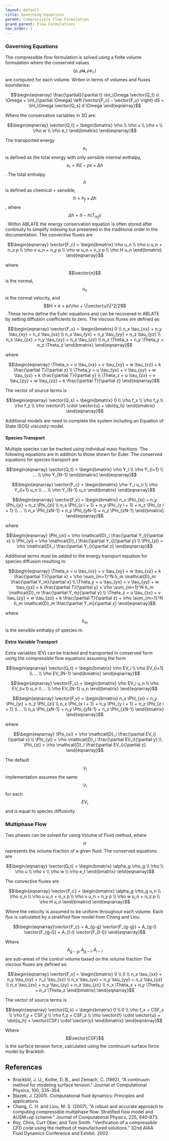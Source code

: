 ```yaml
---
layout: default
title: Governing Equations
parent: Compressible Flow Formulation
grand_parent: Flow Formulations
nav_order: 1
---
```


### Governing Equations
The compressible flow formulation is solved using a finite volume formulation where the conserved values $$(\rho, \rho\boldsymbol{u}, \rho e_t,)$$ are computed for each volume.  Writen in terms of volumes and fluxes boundaries:

$$\begin{eqnarray}
\frac{\partial}{\partial t} \int_\Omega \vector{Q_t} d \Omega + \int_{\partial \Omega} \left (\vector{F_c} - \vector{F_v} \right) dS = \int_\Omega \vector{Q_s} d \Omega
\end{eqnarray}$$

Where the conservative variables in 3D are:

$$\begin{eqnarray}
\vector{Q_t} = \begin{bmatrix} \rho \\ \rho u \\ \rho v \\ \rho w \\ \rho e_t \end{bmatrix}
\end{eqnarray}$$

The transported energy $$e_t$$ is defined as the total energy with only sensible internal enthalpy, $$e_t = KE - pv + \Delta h$$.  The total enthalpy $$h$$ is defined as chemical + sensible, $$h = h_f + \Delta h$$, where $$ \Delta h = h - h(T_{ref})$$.  Within ABLATE the energy conservation equation is often stored after continuity to simplify indexing but presented in the traditional order in the documentation. The convective fluxes are

$$\begin{eqnarray}
\vector{F_c} = \begin{bmatrix} \rho u_n \\ \rho u u_n + n_x p \\ \rho v u_n + n_y p \\ \rho w u_n + n_z p \\ \rho H u_n \end{bmatrix}
\end{eqnarray}$$

where $$\vector{n}$$ is the normal, $$u_n$$ is the normal velocity, and $$H = e + p/\rho + \|\vector{u}\|^2/2$$.  These terms define the Euler equations and can be recovered in ABLATE by setting diffusion coefficients to zero.  The viscous fluxes are defined as:

$$\begin{eqnarray}
\vector{F_v} = \begin{bmatrix}
    0 \\
    n_x \tau_{xx}  + n_y \tau_{xy} + n_z \tau_{xz} \\
    n_x \tau_{yx}  + n_y \tau_{yy} + n_z \tau_{yz} \\
    n_x \tau_{zx}  + n_y \tau_{zy} + n_z \tau_{zz} \\
    n_x \Theta_x   + n_y \Theta_y  + n_z \Theta_z 
\end{bmatrix} 
\end{eqnarray}$$

where

$$\begin{eqnarray}
\Theta_x = u \tau_{xx} + v \tau_{xy} + w \tau_{xz} + k \frac{\partial T}{\partial x} \\
\Theta_y = u \tau_{yx} + v \tau_{yy} + w \tau_{yz} + k \frac{\partial T}{\partial y} \\
\Theta_z = u \tau_{zx} + v \tau_{zy} + w \tau_{zz} + k \frac{\partial T}{\partial z}
\end{eqnarray}$$

The vector of source terms is

$$\begin{eqnarray}
\vector{Q_s} = \begin{bmatrix}
    0 \\
    \rho f_x \\
    \rho f_y \\
    \rho f_z \\
    \rho \vector{f} \cdot \vector{u} + \dot{q_h}
    \end{bmatrix}
\end{eqnarray}$$

Additional models are need to complete the system including an Equation of State (EOS) viscosity model.

#### Species Transport
Multiple species can be tracked using individual mass fractions.  The following equations are in addition to those shown for Euler.  The conserved equations for species transport are

$$\begin{eqnarray}
\vector{Q_t} = \begin{bmatrix} \rho Y_i \\ \rho Y_{i+1} \\ ... \\ \rho Y_{N-1} \end{bmatrix}
\end{eqnarray}$$

$$\begin{eqnarray}
\vector{F_c} = \begin{bmatrix} \rho Y_i u_n \\ \rho Y_{i+1} u_n  \\ ... \\ \rho Y_{N-1} u_n  \end{bmatrix}
\end{eqnarray}$$

$$\begin{eqnarray}
\vector{F_v} = \begin{bmatrix}
n_x \Phi_{xi}  + n_y \Phi_{yi} + n_z \Phi_{zi} \\
n_x \Phi_{x i + 1}  + n_y \Phi_{y i + 1} + n_z \Phi_{z i + 1} \\
... \\
n_x \Phi_{xN-1}  + n_y \Phi_{yN-1} + n_z \Phi_{zN-1}
\end{bmatrix}
\end{eqnarray}$$

where

$$\begin{eqnarray}
\Phi_{xi} = \rho \mathcal{D}_i \frac{\partial Y_i}{\partial x} \\
\Phi_{yi} = \rho \mathcal{D}_i \frac{\partial Y_i}{\partial y} \\
\Phi_{zi} = \rho \mathcal{D}_i \frac{\partial Y_i}{\partial z}
\end{eqnarray}$$

Additional terms must be added to the energy transport equation for species diffusion resulting in:

$$\begin{eqnarray}
\Theta_x = u \tau_{xx} + v \tau_{xy} + w \tau_{xz} + k \frac{\partial T}{\partial x} + \rho \sum_{m=1}^N h_m \mathcal{D}_m \frac{\partial Y_m}{\partial x} \\
\Theta_y = u \tau_{yx} + v \tau_{yy} + w \tau_{yz} + k \frac{\partial T}{\partial y} + \rho \sum_{m=1}^N h_m \mathcal{D}_m \frac{\partial Y_m}{\partial y} \\
\Theta_z = u \tau_{zx} + v \tau_{zy} + w \tau_{zz} + k \frac{\partial T}{\partial z} + \rho \sum_{m=1}^N h_m \mathcal{D}_m \frac{\partial Y_m}{\partial z}
\end{eqnarray}$$

where $$h_m$$ is the sensible enthalpy of species m.

#### Extra Variable Transport
Extra variables (EV) can be tracked and transported in conserved form using the compressible flow equations assuming the form

$$\begin{eqnarray}
\vector{Q_t} = \begin{bmatrix} \rho EV_i \\ \rho EV_{i+1} \\ ... \\ \rho EV_{N-1} \end{bmatrix}
\end{eqnarray}$$

$$\begin{eqnarray}
\vector{F_c} = \begin{bmatrix} \rho EV_i u_n \\ \rho EV_{i+1} u_n  \\ ... \\ \rho EV_{N-1} u_n  \end{bmatrix}
\end{eqnarray}$$

$$\begin{eqnarray}
\vector{F_v} = \begin{bmatrix}
n_x \Phi_{xi}  + n_y \Phi_{yi} + n_z \Phi_{zi} \\
n_x \Phi_{x i + 1}  + n_y \Phi_{y i + 1} + n_z \Phi_{z i + 1} \\
... \\
n_x \Phi_{xN-1}  + n_y \Phi_{yN-1} + n_z \Phi_{zN-1}
\end{bmatrix}
\end{eqnarray}$$

where

$$\begin{eqnarray}
\Phi_{xi} = \rho \mathcal{D}_i \frac{\partial EV_i}{\partial x} \\
\Phi_{yi} = \rho \mathcal{D}_i \frac{\partial EV_i}{\partial y} \\
\Phi_{zi} = \rho \mathcal{D}_i \frac{\partial EV_i}{\partial z}
\end{eqnarray}$$

The default $$\mathcal{D}_i$$ implementation assumes the same $$\mathcal{D}_i$$ for each $$EV_i$$ and is equal to species diffusivity.   

### Multiphase Flow
Two phases can be solved for using Volume of Fluid method, where $$\alpha$$ represents the volume fraction of a given fluid.  The conserved equations are

$$\begin{eqnarray}
\vector{Q_t} = \begin{bmatrix} \alpha_g \rho_g \\ \rho \\ \rho u \\ \rho v \\ \rho w \\ \rho e_t \end{bmatrix}
\end{eqnarray}$$

The convective fluxes are

$$\begin{eqnarray}
\vector{F_c} = \begin{bmatrix} \alpha_g \rho_g u_n \\ \rho u_n \\ \rho u u_n + n_x p \\ \rho v u_n + n_y p \\ \rho w u_n + n_z p \\ \rho H u_n \end{bmatrix}
\end{eqnarray}$$


Where the velocity is assumed to be uniform throughout each volume. Each flux is calculated by a stratified flow model from Chang and Liou.

$$\begin{eqnarray}\vector{F_c} = A_{g-g} \vector{F_{g-g}} + A_{g-l} \vector{F_{g-l}} + A_{l-l} \vector{F_{l-l}} \end{eqnarray}$$

Where $$A_{g-g}, A_{g-l}, A_{l-l}$$ are sub-areas of the control volume based on the volume fraction
The viscous fluxes are defined as:

$$\begin{eqnarray}
\vector{F_v} = \begin{bmatrix}
0 \\
0 \\
n_x \tau_{xx}  + n_y \tau_{xy} + n_z \tau_{xz} \\
n_x \tau_{yx}  + n_y \tau_{yy} + n_z \tau_{yz} \\
n_x \tau_{zx}  + n_y \tau_{zy} + n_z \tau_{zz} \\
n_x \Theta_x   + n_y \Theta_y  + n_z \Theta_z
\end{bmatrix}
\end{eqnarray}$$

The vector of source terms is

$$\begin{eqnarray}
\vector{Q_s} = \begin{bmatrix}
0 \\
0 \\
\rho f_x + CSF_x \\
\rho f_y + CSF_y \\
\rho f_z + CSF_z \\
\rho \vector{f} \cdot \vector{u} + \dot{q_h} + \vector{CSF} \cdot \vector{u}
\end{bmatrix}
\end{eqnarray}$$

Where $$\vector{CSF}$$ is the surface tension force, calculated using the continuum surface force model by Brackbill.

## References
 - Brackbill, J. U., Kothe, D. B., and Zemach, C. (1992), "A continuum method for modeling surface tension." Journal of Computational Physics, 100, 335-354.
 - Blazek, J. (2001). Computational fluid dynamics: Principles and applications.
 - Chang, C. H. and Liou, M. S. (2007), "A robust and accurate approach to computing compressible multiphase flow: Stratified flow model and AUSM+up scheme." Journal of Computational Physics, 225, 840-873.
 - Roy, Chris, Curt Ober, and Tom Smith. "Verification of a compressible CFD code using the method of manufactured solutions." 32nd AIAA Fluid Dynamics Conference and Exhibit. 2002.
